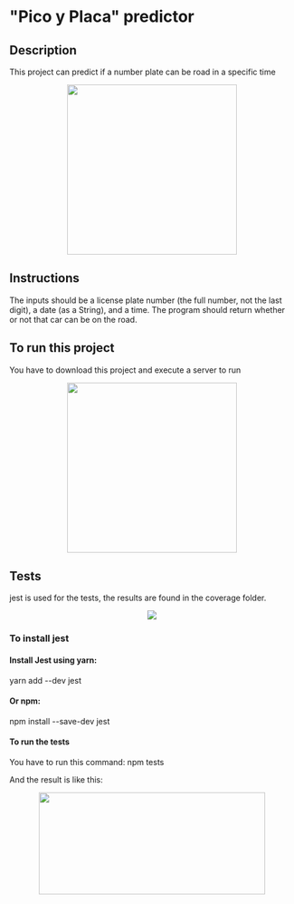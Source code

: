 <h1>"Pico y Placa" predictor</h1>
<h2>Description</h2>
<p>This project can predict if a number plate can be road in a specific time</p>
<div align="center"><img src="https://user-images.githubusercontent.com/31556531/162650014-53da0482-f563-4475-a5ce-a3a208852372.png" width="300em" height="300em" /></div>
<h2>Instructions</h2>
<p>The inputs should be a license plate number (the full number, not the last digit),
a date (as a String), and a time. The program should return whether or not that
car can be on the road.</p>
<h2>To run this project</h2>
<p>You have to download this project and execute a server to run</p>
<div align="center"><img src="https://user-images.githubusercontent.com/31556531/162650359-b7a735ca-6acb-4b5e-9d8e-7957d43743df.png" width="300em" height="300em" /></div>
<h2>Tests</h2>
<p>jest is used for the tests, the results are found in the coverage folder.</p>
<div align="center"><img src="https://user-images.githubusercontent.com/31556531/162650500-ec05edba-7afc-4deb-991d-f0d9c0ebc85b.png" /></div>
<h3>To install jest</h3>
<h4>Install Jest using yarn:</h4>
<p>yarn add --dev jest</p>
<h4>Or npm:</h4>
<p>npm install --save-dev jest</p>
<h4>To run the tests</h4>
<p>You have to run this command: npm tests</p>
<p>And the result is like this:</p>
<div align="center">
<img src="https://user-images.githubusercontent.com/31556531/162649652-fa25f091-e85f-4c4f-8cf5-070760e56a8e.png" width="400em" height="180em"/>
</div>



